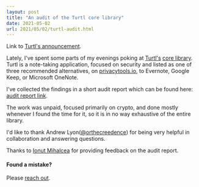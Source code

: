 ```yaml
---
layout: post
title: "An audit of the Turtl core library"
date: 2021-05-02
url: 2021/05/02/turtl-audit.html
---
```


Link to [Turtl's announcement](https://turtlapp.com/2021/07/audit-of-turtl-core/).

Lately, I've spent some parts of my evenings poking at [Turtl's](https://turtlapp.com/) [core library](https://github.com/turtl/core-rs). Turtl is a note-taking application, focused on security and listed
as one of three recommended alternatives, on [privacytools.io](https://privacytools.io/software/notebooks/), to Evernote, Google Keep, or Microsoft OneNote.

I've collected the findings in a short audit report which can be found here: [audit report link](/files/turtl_audit_report.pdf).

The work was unpaid, focused primarily on crypto, and done mostly whenever I found the time for it, so it is in no way exhaustive of the entire library.

I'd like to thank Andrew Lyon([@orthecreedence](https://github.com/orthecreedence)) for being very helpful in collaboration and answering questions.

Thanks to [Ionut Mihalcea](https://github.com/ionut-arm) for providing feedback on the audit report.

#### Found a mistake?
Please [reach out](https://brycx.github.io/contact/).
